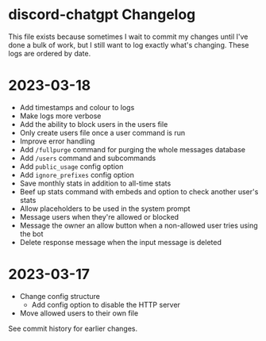 # discord-chatgpt Changelog
This file exists because sometimes I wait to commit my changes until I've done a bulk of work, but I still want to log exactly what's changing. These logs are ordered by date.

# 2023-03-18
- Add timestamps and colour to logs
- Make logs more verbose
- Add the ability to block users in the users file
- Only create users file once a user command is run
- Improve error handling
- Add `/fullpurge` command for purging the whole messages database
- Add `/users` command and subcommands
- Add `public_usage` config option
- Add `ignore_prefixes` config option
- Save monthly stats in addition to all-time stats
- Beef up stats command with embeds and option to check another user's stats
- Allow placeholders to be used in the system prompt
- Message users when they're allowed or blocked
- Message the owner an allow button when a non-allowed user tries using the bot
- Delete response message when the input message is deleted

# 2023-03-17
- Change config structure
    - Add config option to disable the HTTP server
- Move allowed users to their own file

See commit history for earlier changes.